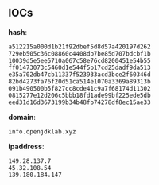 
## IOCs

__hash__:

```text
a512215a000d1b21f92dbef5d8d57a420197d262
729eb505c36c08860c4408db7be85d707bdcbf1b
10039d5e5ee5710a067c58e76cd8200451e54b55
ff01473073c5460d1e544f5b17cd25dadf9da513
e35a702db47cb11337f523933acd3bce2f60346d
82bd4273fa76f20d51ca514e1070a3369a89313b
091b490500b5f827cc8cde41c9a7f68174d11302
0815277e12d206c5bbb18fd1ade99bf225ede5db
eed31d16d3673199b34b48fb74278df8ec15ae33
```
__domain__:

```text
info.openjdklab.xyz
```
__ipaddress__:

```text
149.28.137.7
45.32.108.54
139.180.184.147
```